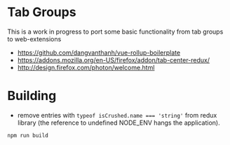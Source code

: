 # Tab Groups

This is a work in progress to port some basic functionality from tab groups to web-extensions

- https://github.com/dangvanthanh/vue-rollup-boilerplate
- https://addons.mozilla.org/en-US/firefox/addon/tab-center-redux/
- http://design.firefox.com/photon/welcome.html

# Building
- remove entries with `typeof isCrushed.name === 'string'` from redux library (the reference to undefined NODE_ENV hangs the application).

```
npm run build
```
